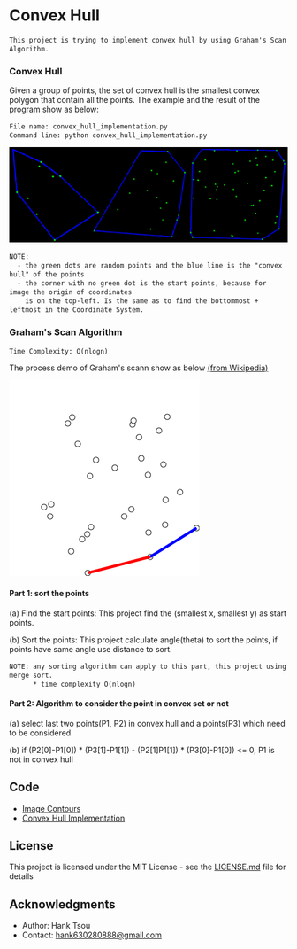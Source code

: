# Convex Hull
```
This project is trying to implement convex hull by using Graham's Scan Algorithm.
```

### Convex Hull
Given a group of points, the set of convex hull is the smallest convex polygon that contain all the points. The example and the result of the program show as below:
```
File name: convex_hull_implementation.py
Command line: python convex_hull_implementation.py 
```
![](README_IMG/convex_hull.png)
```
NOTE: 
  - the green dots are random points and the blue line is the "convex hull" of the points
  - the corner with no green dot is the start points, because for image the origin of coordinates 
    is on the top-left. Is the same as to find the bottommost + leftmost in the Coordinate System.
```
### Graham's Scan Algorithm
```
Time Complexity: O(nlogn)
```
The process demo of Graham's scann show as below [(from Wikipedia)](https://en.wikipedia.org/wiki/Graham_scan)

![](README_IMG/GrahamScanDemo.gif)

#### Part 1: sort the points
(a) Find the start points: This project find the (smallest x, smallest y) as start points.

(b) Sort the points: This project calculate angle(theta) to sort the points, if points have same angle use distance to sort.
```
NOTE: any sorting algorithm can apply to this part, this project using merge sort. 
      * time complexity O(nlogn)
```
#### Part 2: Algorithm to consider the point in convex set or not
(a) select last two points(P1, P2) in convex hull and a points(P3) which need to be considered.

(b) if (P2[0]-P1[0]) * (P3[1]-P1[1]) - (P2[1]P1[1]) * (P3[0]-P1[0]) <= 0, P1 is not in convex hull

## Code
- [Image Contours](https://github.com/Hank-Tsou/Computer-Vision-OpenCV-Python/tree/master/tutorials/Image_Processing/8_Image_Contours)
- [Convex Hull Implementation](https://github.com/Hank-Tsou/Convex-Hull)

## License

This project is licensed under the MIT License - see the [LICENSE.md](LICENSE.md) file for details

## Acknowledgments

* Author: Hank Tsou
* Contact: hank630280888@gmail.com
